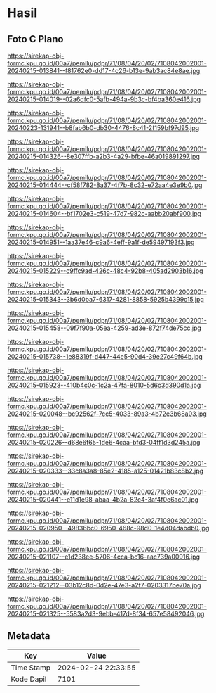 # Hasil

## Foto C Plano

https://sirekap-obj-formc.kpu.go.id/00a7/pemilu/pdpr/71/08/04/20/02/7108042002001-20240215-013841--f81762e0-dd17-4c26-b13e-9ab3ac84e8ae.jpg

https://sirekap-obj-formc.kpu.go.id/00a7/pemilu/pdpr/71/08/04/20/02/7108042002001-20240215-014019--02a6dfc0-5afb-494a-9b3c-bf4ba360e416.jpg

https://sirekap-obj-formc.kpu.go.id/00a7/pemilu/pdpr/71/08/04/20/02/7108042002001-20240223-131941--b8fab6b0-db30-4476-8c41-2f159bf97d95.jpg

https://sirekap-obj-formc.kpu.go.id/00a7/pemilu/pdpr/71/08/04/20/02/7108042002001-20240215-014326--8e307ffb-a2b3-4a29-bfbe-46a019891297.jpg

https://sirekap-obj-formc.kpu.go.id/00a7/pemilu/pdpr/71/08/04/20/02/7108042002001-20240215-014444--cf58f782-8a37-4f7b-8c32-e72aa4e3e9b0.jpg

https://sirekap-obj-formc.kpu.go.id/00a7/pemilu/pdpr/71/08/04/20/02/7108042002001-20240215-014604--bf1702e3-c519-47d7-982c-aabb20abf900.jpg

https://sirekap-obj-formc.kpu.go.id/00a7/pemilu/pdpr/71/08/04/20/02/7108042002001-20240215-014951--1aa37e46-c9a6-4eff-9a1f-de59497193f3.jpg

https://sirekap-obj-formc.kpu.go.id/00a7/pemilu/pdpr/71/08/04/20/02/7108042002001-20240215-015229--c9ffc9ad-426c-48c4-92b8-405ad2903b16.jpg

https://sirekap-obj-formc.kpu.go.id/00a7/pemilu/pdpr/71/08/04/20/02/7108042002001-20240215-015343--3b6d0ba7-6317-4281-8858-5925b4399c15.jpg

https://sirekap-obj-formc.kpu.go.id/00a7/pemilu/pdpr/71/08/04/20/02/7108042002001-20240215-015458--09f7f90a-05ea-4259-ad3e-872f74de75cc.jpg

https://sirekap-obj-formc.kpu.go.id/00a7/pemilu/pdpr/71/08/04/20/02/7108042002001-20240215-015738--1e88319f-d447-44e5-90d4-39e27c49f64b.jpg

https://sirekap-obj-formc.kpu.go.id/00a7/pemilu/pdpr/71/08/04/20/02/7108042002001-20240215-015923--410b4c0c-1c2a-47fa-8010-5d6c3d390d1a.jpg

https://sirekap-obj-formc.kpu.go.id/00a7/pemilu/pdpr/71/08/04/20/02/7108042002001-20240215-020048--bc92562f-7cc5-4033-89a3-4b72e3b68a03.jpg

https://sirekap-obj-formc.kpu.go.id/00a7/pemilu/pdpr/71/08/04/20/02/7108042002001-20240215-020226--d68e6f65-1de6-4caa-bfd3-04ff1d3d245a.jpg

https://sirekap-obj-formc.kpu.go.id/00a7/pemilu/pdpr/71/08/04/20/02/7108042002001-20240215-020333--33c8a3a8-85e2-4185-a125-01421b83c8b2.jpg

https://sirekap-obj-formc.kpu.go.id/00a7/pemilu/pdpr/71/08/04/20/02/7108042002001-20240215-020441--e11d1e98-abaa-4b2a-82c4-3af4f0e6ac01.jpg

https://sirekap-obj-formc.kpu.go.id/00a7/pemilu/pdpr/71/08/04/20/02/7108042002001-20240215-020950--49836bc0-6950-468c-98d0-1e4d04dabdb0.jpg

https://sirekap-obj-formc.kpu.go.id/00a7/pemilu/pdpr/71/08/04/20/02/7108042002001-20240215-021107--e1d238ee-5706-4cca-bc16-aac739a00916.jpg

https://sirekap-obj-formc.kpu.go.id/00a7/pemilu/pdpr/71/08/04/20/02/7108042002001-20240215-021212--03b12c8d-0d2e-47e3-a2f7-0203317be70a.jpg

https://sirekap-obj-formc.kpu.go.id/00a7/pemilu/pdpr/71/08/04/20/02/7108042002001-20240215-021325--5583a2d3-9ebb-417d-8f34-657e58492046.jpg


## Metadata

| Key        | Value               |
| ---------- | ------------------- |
| Time Stamp | 2024-02-24 22:33:55 |
| Kode Dapil | 7101                |



